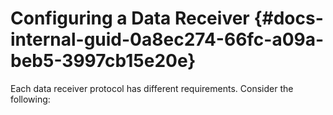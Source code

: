 # Configuring a Data Receiver {#docs-internal-guid-0a8ec274-66fc-a09a-beb5-3997cb15e20e}

Each data receiver protocol has different requirements. Consider the following:



